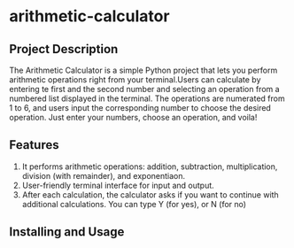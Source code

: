 # arithmetic-calculator

## Project Description
The Arithmetic Calculator is a simple Python project that lets you perform arithmetic operations right from your terminal.Users can calculate by entering te first and the second number and selecting an operation from a numbered list displayed in the terminal. The operations are numerated from 1 to 6, and users input the corresponding number to choose the desired operation. Just enter your numbers, choose an operation, and voila!

## Features
1. It performs arithmetic operations: addition, subtraction, multiplication, division (with remainder), and exponentiaon.
2. User-friendly terminal interface for input and output.
3. After each calculation, the calculator asks if you want to continue with additional calculations. You can type Y (for yes), or N (for no)

## Installing and Usage

